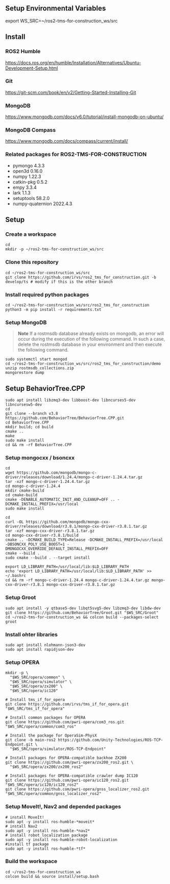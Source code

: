 ## Setup Environmental Variables
export WS_SRC=~/ros2-tms-for-construction_ws/src

## Install

### ROS2 Humble

https://docs.ros.org/en/humble/Installation/Alternatives/Ubuntu-Development-Setup.html

### Git

https://git-scm.com/book/en/v2/Getting-Started-Installing-Git

### MongoDB

https://www.mongodb.com/docs/v6.0/tutorial/install-mongodb-on-ubuntu/

### MongoDB Compass

https://www.mongodb.com/docs/compass/current/install/


### Related packages for ROS2-TMS-FOR-CONSTRUCTION
- pymongo 4.3.3
- open3d 0.16.0
- numpy 1.22.3
- catkin-pkg 0.5.2
- empy 3.3.4
- lark 1.1.3
- setuptools 58.2.0
- numpy-quaternion 2022.4.3

## Setup

### Create a workspace

```
cd
mkdir -p ~/ros2-tms-for-construction_ws/src
```

### Clone this repository

```
cd ~/ros2-tms-for-construction_ws/src
git clone https://github.com/irvs/ros2_tms_for_construction.git -b develop/ts # modify if this is the other branch
```


### Install required python packages
```
cd ~/ros2-tms-for-construction_ws/src/ros2_tms_for_construction
python3 -m pip install -r requirements.txt
```

### Setup MongoDB

> **Note**
> If a rostmsdb database already exists on mongodb, an error will occur during the execution of the following command. In such a case, delete the rostmsdb database in your environment and then execute the following command.


```
sudo systemctl start mongod
cd ~/ros2-tms-for-construction_ws/src/ros2_tms_for_construction/demo
unzip rostmsdb_collections.zip
mongorestore dump
```

## Setup BehaviorTree.CPP

```
sudo apt install libzmq3-dev libboost-dev libncurses5-dev libncursesw5-dev
cd
git clone --branch v3.8 https://github.com/BehaviorTree/BehaviorTree.CPP.git
cd BehaviorTree.CPP
mkdir build; cd build
cmake ..
make
sudo make install
cd && rm -rf BehaviorTree.CPP
```

### Setup mongocxx / bsoncxx

```
cd
wget https://github.com/mongodb/mongo-c-driver/releases/download/1.24.4/mongo-c-driver-1.24.4.tar.gz
tar -xzf mongo-c-driver-1.24.4.tar.gz
cd mongo-c-driver-1.24.4
mkdir cmake-build
cd cmake-build
cmake -DENABLE_AUTOMATIC_INIT_AND_CLEANUP=OFF .. -DCMAKE_INSTALL_PREFIX=/usr/local
sudo make install

cd
curl -OL https://github.com/mongodb/mongo-cxx-driver/releases/download/r3.8.1/mongo-cxx-driver-r3.8.1.tar.gz
tar -xzf mongo-cxx-driver-r3.8.1.tar.gz
cd mongo-cxx-driver-r3.8.1/build
cmake .. -DCMAKE_BUILD_TYPE=Release -DCMAKE_INSTALL_PREFIX=/usr/local -DBSONCXX_POLY_USE_BOOST=1 -DMONGOCXX_OVERRIDE_DEFAULT_INSTALL_PREFIX=OFF
cmake --build .
sudo cmake --build . --target install

export LD_LIBRARY_PATH=/usr/local/lib:$LD_LIBRARY_PATH
echo 'export LD_LIBRARY_PATH=/usr/local/lib:$LD_LIBRARY_PATH' >> ~/.bashrc
cd && rm -rf mongo-c-driver-1.24.4 mongo-c-driver-1.24.4.tar.gz mongo-cxx-driver-r3.8.1 mongo-cxx-driver-r3.8.1.tar.gz
```

### Setup Groot
```
sudo apt install -y qtbase5-dev libqt5svg5-dev libzmq3-dev libdw-dev
git clone https://github.com/BehaviorTree/Groot.git "$WS_SRC/Groot"
cd ~/ros2-tms-for-construction_ws && colcon build --packages-select groot
```

### Install ohter libraries
```
sudo apt install nlohmann-json3-dev
sudo apt install rapidjson-dev
```

### Setup OPERA
```
mkdir -p \
  "$WS_SRC/opera/common" \
  "$WS_SRC/opera/simulator" \
  "$WS_SRC/opera/zx200" \
  "$WS_SRC/opera/ic120"

# Install tms_if_for_opera
git clone https://github.com/irvs/tms_if_for_opera.git "$WS_SRC/tms_if_for_opera"

# Install common packages for OPERA
git clone https://github.com/pwri-opera/com3_ros.git "$WS_SRC/opera/common/com3_ros"

# Install the package for OperaSim-PhysX
git clone -b main-ros2 https://github.com/Unity-Technologies/ROS-TCP-Endpoint.git \
  "$WS_SRC/opera/simulator/ROS-TCP-Endpoint"

# Install packages for OPERA-compatible backhoe ZX200
git clone https://github.com/pwri-opera/zx200_ros2.git \
  "$WS_SRC/opera/zx200/zx200_ros2"

# Install packages for OPERA-compatible crawler dump IC120
git clone https://github.com/pwri-opera/ic120_ros2.git "$WS_SRC/opera/ic120/ic120_ros2"
git clone https://github.com/pwri-opera/gnss_localizer_ros2.git "$WS_SRC/opera/common/gnss_localizer_ros2"

```


### Setup MoveIt!, Nav2 and depended packages
```
# install MoveIt!
sudo apt -y install ros-humble-*moveit*
# install Nav2
sudo apt -y install ros-humble-*nav2*
# install robot_localization package
sudo apt -y install ros-humble-robot-localization 
#install tf package
sudo apt -y install ros-humble-*tf*
```

### Build the workspace
```
cd ~/ros2-tms-for-construction_ws
colcon build && source install/setup.bash
```